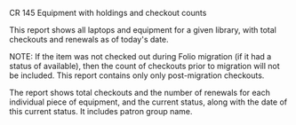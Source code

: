 CR 145
Equipment with holdings and checkout counts

This report shows all laptops and equipment for a given library, with total checkouts and renewals as of today's date.

NOTE: If the item was not checked out during Folio migration (if it had a status of available), then the count of checkouts prior to migration will not be included. This report contains only only post-migration checkouts.  

The report shows total checkouts and the number of renewals for each individual piece of equipment, and the current status, along with the date of this current status. It includes patron group name. 
